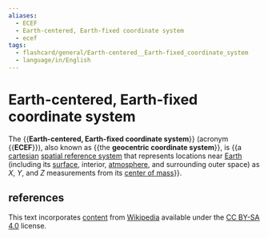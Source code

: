 ```yaml
---
aliases:
  - ECEF
  - Earth-centered, Earth-fixed coordinate system
  - ecef
tags:
  - flashcard/general/Earth-centered__Earth-fixed_coordinate_system
  - language/in/English
---
```


# Earth-centered, Earth-fixed coordinate system

The {{__Earth-centered, Earth-fixed coordinate system__}} (acronym {{__ECEF__}}), also known as {{the __geocentric coordinate system__}}, is {{a [cartesian](Cartesian%20coordinate%20system.md) [spatial reference system](spatial%20reference%20system.md) that represents locations near [Earth](Earth.md) (including its [surface](geoid.md), interior, [atmosphere](atmosphere%20of%20Earth.md), and surrounding outer space) as _X_, _Y_, and _Z_ measurements from its [center of mass](center%20of%20mass.md)}}. <!--SR:!2024-07-19,17,290!2024-07-18,16,290!2024-07-12,10,270!2024-07-09,7,256-->

## references

This text incorporates [content](https://en.wikipedia.org/wiki/Earth-centered,_Earth-fixed_coordinate_system) from [Wikipedia](Wikipedia.md) available under the [CC BY-SA 4.0](https://creativecommons.org/licenses/by-sa/4.0/) license.
